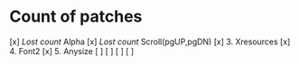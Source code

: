 # Count of patches

[x] *Lost count* Alpha
[x] *Lost count* Scroll(pgUP,pgDN)
[x] 3\. Xresources
[x] 4\. Font2
[x] 5\. Anysize
[ ]
[ ]
[ ]
[ ]              
